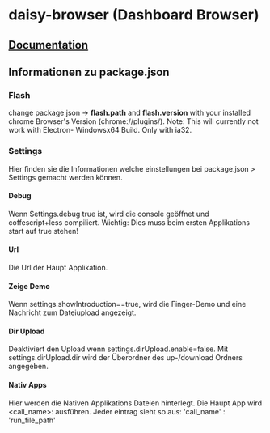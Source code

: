 # daisy-browser (Dashboard Browser)

## [Documentation](http://rawgit.com/mulian/daisy-browser/master/docs/app-list.html)

## Informationen zu package.json

### Flash
change package.json -> **flash.path** and **flash.version** with your installed chrome Browser's Version (chrome://plugins/).
Note: This will currently not work with Electron- Windowsx64 Build. Only with ia32.

### Settings
Hier finden sie die Informationen welche einstellungen bei package.json > Settings gemacht werden können.
#### Debug
Wenn Settings.debug true ist, wird die console geöffnet und coffescript+less compiliert.
Wichtig: Dies muss beim ersten Applikations start auf true stehen!
#### Url
Die Url der Haupt Applikation.
#### Zeige Demo
Wenn settings.showIntroduction==true, wird die Finger-Demo und eine Nachricht zum Dateiupload angezeigt.
#### Dir Upload
Deaktiviert den Upload wenn settings.dirUpload.enable=false.
Mit settings.dirUpload.dir wird der Überordner des up-/download Ordners angegeben.
#### Nativ Apps
Hier werden die Nativen Applikations Dateien hinterlegt. Die Haupt App wird <call_name>: ausführen.
Jeder eintrag sieht so aus: 'call_name' : 'run_file_path'
